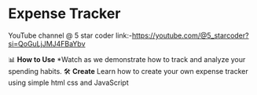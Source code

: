 # Expense Tracker
YouTube channel @ 5 star coder
link:-https://youtube.com/@5_starcoder?si=QoGuLjJMJ4FBaYbv

📊 **How to Use** *Watch as we demonstrate how to track and analyze your spending habits.  🛠️ **Create** Learn how to create your own expense tracker using simple html css and JavaScript
